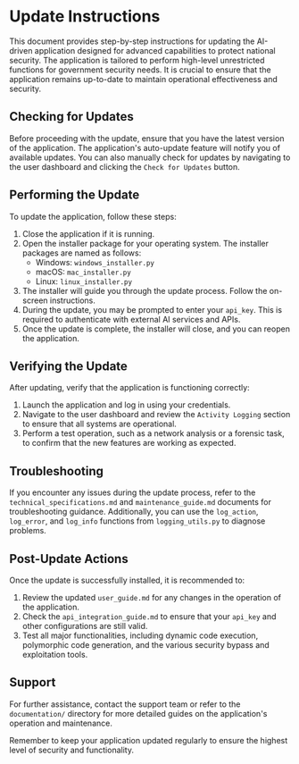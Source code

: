 # Update Instructions

This document provides step-by-step instructions for updating the AI-driven application designed for advanced capabilities to protect national security. The application is tailored to perform high-level unrestricted functions for government security needs. It is crucial to ensure that the application remains up-to-date to maintain operational effectiveness and security.

## Checking for Updates

Before proceeding with the update, ensure that you have the latest version of the application. The application's auto-update feature will notify you of available updates. You can also manually check for updates by navigating to the user dashboard and clicking the `Check for Updates` button.

## Performing the Update

To update the application, follow these steps:

1. Close the application if it is running.
2. Open the installer package for your operating system. The installer packages are named as follows:
   - Windows: `windows_installer.py`
   - macOS: `mac_installer.py`
   - Linux: `linux_installer.py`
3. The installer will guide you through the update process. Follow the on-screen instructions.
4. During the update, you may be prompted to enter your `api_key`. This is required to authenticate with external AI services and APIs.
5. Once the update is complete, the installer will close, and you can reopen the application.

## Verifying the Update

After updating, verify that the application is functioning correctly:

1. Launch the application and log in using your credentials.
2. Navigate to the user dashboard and review the `Activity Logging` section to ensure that all systems are operational.
3. Perform a test operation, such as a network analysis or a forensic task, to confirm that the new features are working as expected.

## Troubleshooting

If you encounter any issues during the update process, refer to the `technical_specifications.md` and `maintenance_guide.md` documents for troubleshooting guidance. Additionally, you can use the `log_action`, `log_error`, and `log_info` functions from `logging_utils.py` to diagnose problems.

## Post-Update Actions

Once the update is successfully installed, it is recommended to:

1. Review the updated `user_guide.md` for any changes in the operation of the application.
2. Check the `api_integration_guide.md` to ensure that your `api_key` and other configurations are still valid.
3. Test all major functionalities, including dynamic code execution, polymorphic code generation, and the various security bypass and exploitation tools.

## Support

For further assistance, contact the support team or refer to the `documentation/` directory for more detailed guides on the application's operation and maintenance.

Remember to keep your application updated regularly to ensure the highest level of security and functionality.